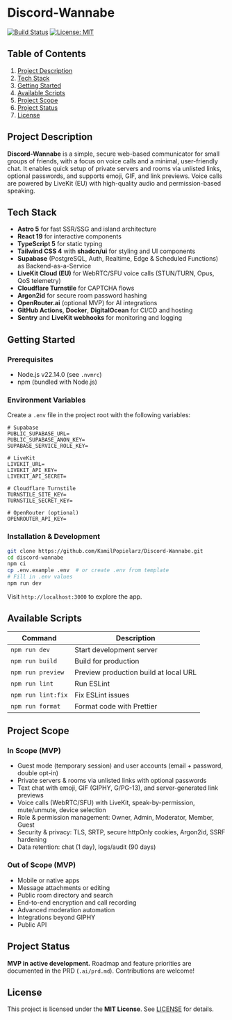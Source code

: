 # Discord-Wannabe

[![Build Status](https://github.com/KamilPopielarz/Discord-Wannabe/actions/workflows/ci.yml/badge.svg)](https://github.com/KamilPopielarz/Discord-Wannabe/actions/workflows/ci.yml) [![License: MIT](https://img.shields.io/badge/License-MIT-blue.svg)](LICENSE)

## Table of Contents

1. [Project Description](#project-description)
2. [Tech Stack](#tech-stack)
3. [Getting Started](#getting-started)
4. [Available Scripts](#available-scripts)
5. [Project Scope](#project-scope)
6. [Project Status](#project-status)
7. [License](#license)

## Project Description

**Discord-Wannabe** is a simple, secure web-based communicator for small groups of friends, with a focus on voice calls and a minimal, user-friendly chat. It enables quick setup of private servers and rooms via unlisted links, optional passwords, and supports emoji, GIF, and link previews. Voice calls are powered by LiveKit (EU) with high-quality audio and permission-based speaking.

## Tech Stack

- **Astro 5** for fast SSR/SSG and island architecture
- **React 19** for interactive components
- **TypeScript 5** for static typing
- **Tailwind CSS 4** with **shadcn/ui** for styling and UI components
- **Supabase** (PostgreSQL, Auth, Realtime, Edge & Scheduled Functions) as Backend-as-a-Service
- **LiveKit Cloud (EU)** for WebRTC/SFU voice calls (STUN/TURN, Opus, QoS telemetry)
- **Cloudflare Turnstile** for CAPTCHA flows
- **Argon2id** for secure room password hashing
- **OpenRouter.ai** (optional MVP) for AI integrations
- **GitHub Actions**, **Docker**, **DigitalOcean** for CI/CD and hosting
- **Sentry** and **LiveKit webhooks** for monitoring and logging

## Getting Started

### Prerequisites

- Node.js v22.14.0 (see `.nvmrc`)
- npm (bundled with Node.js)

### Environment Variables

Create a `.env` file in the project root with the following variables:

```env
# Supabase
PUBLIC_SUPABASE_URL=
PUBLIC_SUPABASE_ANON_KEY=
SUPABASE_SERVICE_ROLE_KEY=

# LiveKit
LIVEKIT_URL=
LIVEKIT_API_KEY=
LIVEKIT_API_SECRET=

# Cloudflare Turnstile
TURNSTILE_SITE_KEY=
TURNSTILE_SECRET_KEY=

# OpenRouter (optional)
OPENROUTER_API_KEY=
```

### Installation & Development

```bash
git clone https://github.com/KamilPopielarz/Discord-Wannabe.git
cd discord-wannabe
npm ci
cp .env.example .env  # or create .env from template
# Fill in .env values
npm run dev
```

Visit `http://localhost:3000` to explore the app.

## Available Scripts

| Command            | Description                           |
|--------------------|---------------------------------------|
| `npm run dev`      | Start development server             |
| `npm run build`    | Build for production                 |
| `npm run preview`  | Preview production build at local URL |
| `npm run lint`     | Run ESLint                           |
| `npm run lint:fix` | Fix ESLint issues                    |
| `npm run format`   | Format code with Prettier            |

## Project Scope

### In Scope (MVP)

- Guest mode (temporary session) and user accounts (email + password, double opt-in)
- Private servers & rooms via unlisted links with optional passwords
- Text chat with emoji, GIF (GIPHY, G/PG-13), and server-generated link previews
- Voice calls (WebRTC/SFU) with LiveKit, speak-by-permission, mute/unmute, device selection
- Role & permission management: Owner, Admin, Moderator, Member, Guest
- Security & privacy: TLS, SRTP, secure httpOnly cookies, Argon2id, SSRF hardening
- Data retention: chat (1 day), logs/audit (90 days)

### Out of Scope (MVP)

- Mobile or native apps
- Message attachments or editing
- Public room directory and search
- End-to-end encryption and call recording
- Advanced moderation automation
- Integrations beyond GIPHY
- Public API

## Project Status

**MVP in active development.** Roadmap and feature priorities are documented in the PRD (`.ai/prd.md`). Contributions are welcome!

## License

This project is licensed under the **MIT License**. See [LICENSE](LICENSE) for details.
